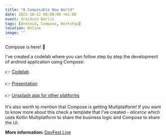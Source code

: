 ```yaml
---
title: "A Composable New World"
date: 2021-10-22 00:00:00 +01:00
event: droidcon Berlin
tags: [Android, Compose, Workshop]
location: Online
image: ""
---
```


Compose is here! 🙌

I've created a codelab where you can follow step by step the development of android application using Compose:

👉 [Codelab](https://cmota.github.io/a-composable-new-world/)

👉 [Presentation](https://speakerdeck.com/cmota/a-composable-new-world)

👉 [Unsplash app for other platforms](https://github.com/cmota/unsplash)

It's also worth to mention that Compose is getting Multiplatform! If you want to know more about this check a template that I've created - _alicerce_ which uses Kotlin Multiplatform to share the business logic and Compose to share the UI.


**More information:** <a href="https://www.berlin.droidcon.com/" rel="noopener">DevFest Live</a>	